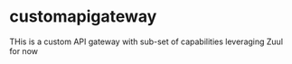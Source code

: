 # customapigateway
THis is a custom API gateway with sub-set of capabilities leveraging Zuul for now 
